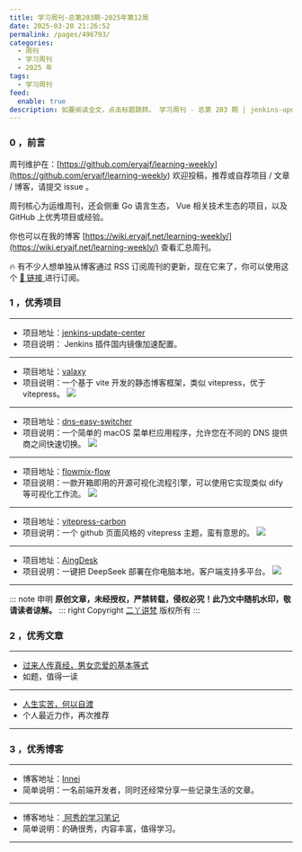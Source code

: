 ```yaml
---
title: 学习周刊-总第203期-2025年第12周
date: 2025-03-20 21:26:52
permalink: /pages/496793/
categories:
  - 周刊
  - 学习周刊
  - 2025 年
tags:
  - 学习周刊
feed:
  enable: true
description: 如要阅读全文，点击标题跳转。 学习周刊 - 总第 203 期 | jenkins-update-center | dns-easy-switcher | flowmix-flow | vitepress-carbon | AingDesk
---
```



### 0 ，前言

周刊维护在：[https://github.com/eryajf/learning-weekly](https://github.com/eryajf/learning-weekly)  欢迎投稿，推荐或自荐项目 / 文章 / 博客，请提交 issue 。

周刊核心为运维周刊，还会侧重 Go 语言生态， Vue 相关技术生态的项目，以及 GitHub 上优秀项目或经验。

你也可以在我的博客 [https://wiki.eryajf.net/learning-weekly/](https://wiki.eryajf.net/learning-weekly/) 查看汇总周刊。

🔥 有不少人想单独从博客通过 RSS 订阅周刊的更新，现在它来了，你可以使用这个 [ 🔗 链接 ](https://wiki.eryajf.net/learning-weekly.xml) 进行订阅。

### 1 ，优秀项目

---
- 项目地址：[jenkins-update-center](https://github.com/lework/jenkins-update-center)
- 项目说明： Jenkins 插件国内镜像加速配置。
---
- 项目地址：[valaxy](https://github.com/YunYouJun/valaxy)
- 项目说明：一个基于 vite 开发的静态博客框架，类似 vitepress，优于 vitepress。
  ![](https://t.eryajf.net/imgs/2025/02/1740493248942.webp)
---
- 项目地址：[dns-easy-switcher](https://github.com/glinford/dns-easy-switcher)
- 项目说明：一个简单的 macOS 菜单栏应用程序，允许您在不同的 DNS 提供商之间快速切换。
  ![](https://t.eryajf.net/imgs/2025/02/1740579006518.webp)
---
- 项目地址：[flowmix-flow](https://github.com/MrXujiang/flowmix-flow)
- 项目说明：一款开箱即用的开源可视化流程引擎，可以使用它实现类似 dify 等可视化工作流。
  ![](https://t.eryajf.net/imgs/2025/03/1740839070255.gif)
---
- 项目地址：[vitepress-carbon](https://github.com/brenoepics/vitepress-carbon)
- 项目说明：一个 github 页面风格的 vitepress 主题，蛮有意思的。
  ![](https://t.eryajf.net/imgs/2025/03/1740925334590.webp)
---
- 项目地址：[AingDesk](https://github.com/aingdesk/AingDesk)
- 项目说明：一键把 DeepSeek 部署在你电脑本地，客户端支持多平台。
  ![](https://t.eryajf.net/imgs/2025/03/1740959676730.webp)
---

::: note 申明
**原创文章<Badge text='eryajf' />，未经授权，严禁转载，侵权必究！此乃文中随机水印，敬请读者谅解。**
::: right
Copyright [二丫讲梵](https://wiki.eryajf.net) 版权所有
:::

### 2 ，优秀文章

---
- [ 过来人传真经，男女恋爱的基本等式 ](https://nga.178.com/read.php?tid=38780091&rand=156)
- 如题，值得一读
---
- [ 人生实苦，何以自渡 ](https://wiki.eryajf.net/pages/247697/)
- 个人最近力作，再次推荐
---

### 3 ，优秀博客

---
- 博客地址：[Innei](https://innei.in/)
- 简单说明：一名前端开发者，同时还经常分享一些记录生活的文章。
---
- 博客地址：[ 阿秀的学习笔记 ](https://interviewguide.cn/)
- 简单说明：的确很秀，内容丰富，值得学习。
---
